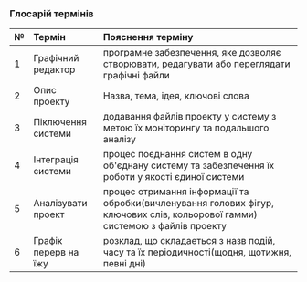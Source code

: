 ### Глосарій термінів
|№     |Термін   |Пояснення терміну |
|:-    |:-       |:-                |
|1|Графічний редактор|програмне забезпечення, яке дозволяє створювати, редагувати або переглядати графічні файли|
|2|Опис проекту|Назва, тема, ідея, ключові слова|
|3|Піключення системи|додавання файлів проекту у систему з метою їх моніторингу та подальшого аналізу|
|4|Інтеграція системи|процес поєднання систем в одну об'єднану систему та забезпечення їх роботи у якості єдиної системи|
|5|Аналізувати проект|процес отримання інформації та обробки(вичленування голових фігур, ключових слів, кольорової гамми) системою з файлів проекту|
|6|Графік перерв на їжу|розклад, що складаеться з назв подій, часу та їх періодичності(щодня, щотижня, певні дні)  |
